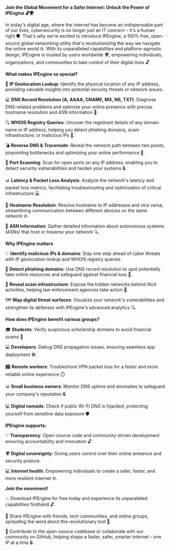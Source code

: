 **Join the Global Movement for a Safer Internet: Unlock the Power of IPEngine 🔓🌍**

In today's digital age, where the internet has become an indispensable part of our lives, cybersecurity is no longer just an IT concern – it's a human right 🛡️. That's why we're excited to introduce IPEngine, a 100% free, open-source global networking utility that's revolutionizing the way we navigate the online world 🌐. With its unparalleled capabilities and platform-agnostic design, IPEngine is trusted by users worldwide 🌍, empowering individuals, organizations, and communities to take control of their digital lives 🔓.

**What makes IPEngine so special?**

🌟 **IP Geolocation Lookup**: Identify the physical location of any IP address, providing valuable insights into potential security threats or network issues.

💻 **DNS Record Resolution (A, AAAA, CNAME, MX, NS, TXT)**: Diagnose DNS-related problems and optimize your online presence with precise hostname resolution and ASN information 📡.

🔍 **WHOIS Registry Queries**: Uncover the registrant details of any domain name or IP address, helping you detect phishing domains, scam infrastructure, or malicious IPs 🔎.

💣 **Reverse DNS & Traceroute**: Reveal the network path between two points, pinpointing bottlenecks and optimizing your online performance 🚀.

🔩 **Port Scanning**: Scan for open ports on any IP address, enabling you to detect security vulnerabilities and harden your systems 🔒.

📊 **Latency & Packet Loss Analysis**: Analyze the network's latency and packet loss metrics, facilitating troubleshooting and optimization of critical infrastructure 💻.

💪 **Hostname Resolution**: Resolve hostname to IP addresses and vice versa, streamlining communication between different devices on the same network 🌐.

🚫 **ASN Information**: Gather detailed information about autonomous systems (ASNs) that host or traverse your network 🔍.

**Why IPEngine matters**

✨ **Identify malicious IPs & domains**: Stay one step ahead of cyber threats with IP geolocation lookup and WHOIS registry queries.

👀 **Detect phishing domains**: Use DNS record resolution to spot potentially fake online resources and safeguard against financial loss 🚫.

💸 **Reveal scam infrastructure**: Expose the hidden networks behind illicit activities, helping law enforcement agencies take action 💪.

🗺️ **Map digital threat surfaces**: Visualize your network's vulnerabilities and strengthen its defenses with IPEngine's advanced analytics 🔍.

**How does IPEngine benefit various groups?**

🎓 **Students**: Verify suspicious scholarship domains to avoid financial scams 🚫

💻 **Developers**: Debug DNS propagation issues, ensuring seamless app deployment 🛠️

🏙️ **Remote workers**: Troubleshoot VPN packet loss for a faster and more reliable online experience ⏱️

📊 **Small business owners**: Monitor DNS uptime and anomalies to safeguard your company's reputation 🔒

💻 **Digital nomads**: Check if public Wi-Fi DNS is hijacked, protecting yourself from sensitive data exposure 🛡️

**IPEngine supports:**

✨ **Transparency**: Open-source code and community-driven development ensuring accountability and innovation 🔓.

🌍 **Digital sovereignty**: Giving users control over their online presence and security posture.

💻 **Internet health**: Empowering individuals to create a safer, faster, and more resilient internet 🌐.

**Join the movement!**

💥 Download IPEngine for free today and experience its unparalleled capabilities firsthand 🔓.

🤝 Share IPEngine with friends, tech communities, and online groups, spreading the word about this revolutionary tool 🌟.

💬 Contribute to the open-source codebase or collaborate with our community on GitHub, helping shape a faster, safer, smarter internet – one IP at a time 🔒.